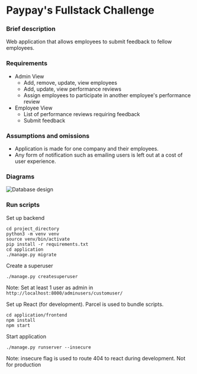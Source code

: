 # Paypay's Fullstack Challenge

### Brief description

Web application that allows employees to submit feedback to fellow employees.

### Requirements

- Admin View
  - Add, remove, update, view employees
  - Add, update, view performance reviews
  - Assign employees to participate in another employee's performance review
- Employee View
  - List of performance reviews requiring feedback
  - Submit feedback
  
### Assumptions and omissions

- Application is made for one company and their employees.
- Any form of notification such as emailing users is left out at a cost of user experience.

### Diagrams

![Database design](https://user-images.githubusercontent.com/63290143/84590855-ec2c7f80-ae74-11ea-9f11-0616f76611f2.png)


### Run scripts

Set up backend
```
cd project_directory
python3 -m venv venv
source venv/bin/activate
pip install -r requirements.txt
cd application
./manage.py migrate
```

Create a superuser
```
./manage.py createsuperuser
```

Note: Set at least 1 user as admin in `http://localhost:8000/adminusers/customuser/`

Set up React (for development). Parcel is used to bundle scripts.
```
cd application/frontend
npm install
npm start
```

Start application
```
./manage.py runserver --insecure
```
Note: insecure flag is used to route 404 to react during development. Not for production
